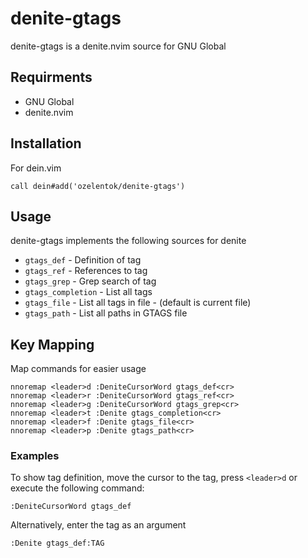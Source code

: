 # denite-gtags #
denite-gtags is a denite.nvim source for GNU Global

## Requirments ##
- GNU Global
- denite.nvim

## Installation ##

For dein.vim
```vim
call dein#add('ozelentok/denite-gtags')
```

## Usage ##
denite-gtags implements the following sources for denite

- `gtags_def` - Definition of tag
- `gtags_ref` - References to tag
- `gtags_grep` - Grep search of tag
- `gtags_completion` - List all tags
- `gtags_file` - List all tags in file - (default is current file)
- `gtags_path` - List all paths in GTAGS file

## Key Mapping ##
Map commands for easier usage
```vim
nnoremap <leader>d :DeniteCursorWord gtags_def<cr>
nnoremap <leader>r :DeniteCursorWord gtags_ref<cr>
nnoremap <leader>g :DeniteCursorWord gtags_grep<cr>
nnoremap <leader>t :Denite gtags_completion<cr>
nnoremap <leader>f :Denite gtags_file<cr>
nnoremap <leader>p :Denite gtags_path<cr>
```
### Examples ###

To show tag definition, move the cursor to the tag, press `<leader>d` or execute the following command:
```vim
:DeniteCursorWord gtags_def
```

Alternatively, enter the tag as an argument
```vim
:Denite gtags_def:TAG
```

